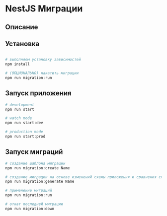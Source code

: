 # NestJS Миграции


## Описание


## Установка

```bash

# выполняем установку зависимостей
npm install

# (ОПЦИОНАЛЬНО) накатить миграции
npm run migration:run
```

## Запуск приложения

```bash
# development
npm run start

# watch mode
npm run start:dev

# production mode
npm run start:prod
```

## Запуск миграций

```bash
# создание шаблона миграции
npm run migration:create Name

# создание миграции на основе изменений схемы приложения и сравнения схемы в базе данных
npm run migration:generate Name

# применение миграций
npm run migration:run

# откат последней миграции
npm run migration:down
```
